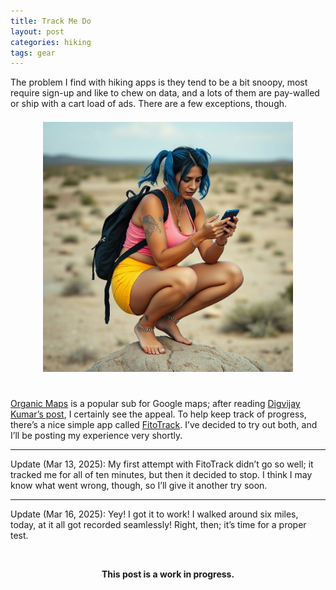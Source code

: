 ```yaml
---
title: Track Me Do
layout: post
categories: hiking 
tags: gear
---
```


The problem I find with hiking apps is they tend to be a bit snoopy, most require sign-up and like to chew on data, and a lots of them are pay-walled or ship with a cart load of ads. There are a few exceptions, though.

<div>
  <center>
     <img style="padding-top: 7px; padding-bottom: 25px;" width="400px"  height="400px" src="https://raw.githubusercontent.com/martbetz/martbetz.github.io/refs/heads/main/_includes/custom/phone-hiker.jpg" alt="Hiker">
  </center>
</div>

<!-- A thirty-five-year-old barefoot woman with blue pig tails, metal ankle chains, tattoos on arms and legs, and a black backpack, wearing a pink top and yellow shorts, squatting on a small rock in a texas desert lookig at a phone. -->

<a href="https://organicmaps.app/ ">Organic Maps</a> is a popular sub for Google maps; after reading <a href="https://www.makeuseof.com/organic-maps-google-maps-privacy-focused-alternative/">Digvijay Kumar’s post</a>, I certainly see the appeal. To help keep track of progress, there’s a nice simple app called <a href="https://codeberg.org/jannis/FitoTrack">FitoTrack</a>. I’ve decided to try out both, and I’ll be posting my experience very shortly.

<hr>

Update (Mar 13, 2025): My first attempt with FitoTrack didn’t go so well; it tracked me for all of ten minutes, but then it decided to stop. I think I may know what went wrong, though, so I’ll give it another try soon.

<hr>

Update (Mar 16, 2025): Yey! I got it to work! I walked around six miles, today, at it all got recorded seamlessly! Right, then; it’s time for a proper test.

<br><center><b>This post is a work in progress.</b></center><br>



